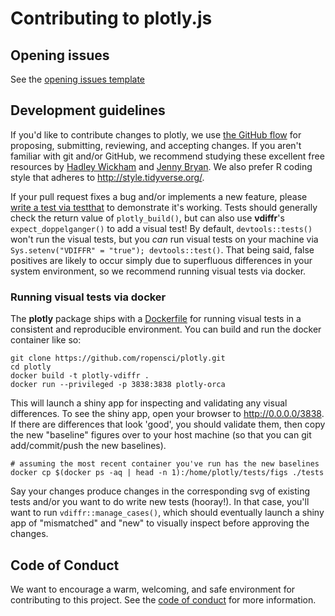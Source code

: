 # Contributing to plotly.js

## Opening issues

See the [opening issues template](https://github.com/ropensci/plotly/blob/master/.github/ISSUE_TEMPLATE.md)

## Development guidelines

If you'd like to contribute changes to plotly, we use [the GitHub flow](https://guides.github.com/introduction/flow/index.html) for proposing, submitting, reviewing, and accepting changes. If you aren't familiar with git and/or GitHub, we recommend studying these excellent free resources by [Hadley Wickham](http://r-pkgs.had.co.nz/git.html) and [Jenny Bryan](http://happygitwithr.com). We also prefer R coding style that adheres to <http://style.tidyverse.org/>.

If your pull request fixes a bug and/or implements a new feature, please [write a test via testthat](http://r-pkgs.had.co.nz/tests.html) to demonstrate it's working. Tests should generally check the return value of `plotly_build()`, but can also use **vdiffr**'s `expect_doppelganger()` to add a visual test! By default, `devtools::tests()` won't run the visual tests, but you *can* run visual tests on your machine via `Sys.setenv("VDIFFR" = "true"); devtools::test()`. That being said, false positives are likely to occur simply due to superfluous differences in your system environment, so we recommend running visual tests via docker.

### Running visual tests via docker

The **plotly** package ships with a [Dockerfile](https://github.com/ropensci/plotly/blob/master/Dockerfile) for running visual tests in a consistent and reproducible environment. You can build and run the docker container like so:

```shell
git clone https://github.com/ropensci/plotly.git
cd plotly
docker build -t plotly-vdiffr .
docker run --privileged -p 3838:3838 plotly-orca
```

This will launch a shiny app for inspecting and validating any visual differences. To see the shiny app, open your browser to <http://0.0.0.0/3838>. If there are differences that look 'good', you should validate them, then copy the new "baseline" figures over to your host machine (so that you can git add/commit/push the new baselines).

```shell
# assuming the most recent container you've run has the new baselines
docker cp $(docker ps -aq | head -n 1):/home/plotly/tests/figs ./tests
```

Say your changes produce changes in the corresponding svg of existing tests and/or you want to do write new tests (hooray!). In that case, you'll want to run `vdiffr::manage_cases()`, which should eventually launch a shiny app of "mismatched" and "new" to visually inspect before approving the changes.

## Code of Conduct

We want to encourage a warm, welcoming, and safe environment for contributing to this project. See the [code of conduct](https://github.com/ropensci/plotly/blob/master/CONDUCT.md) for more information.
